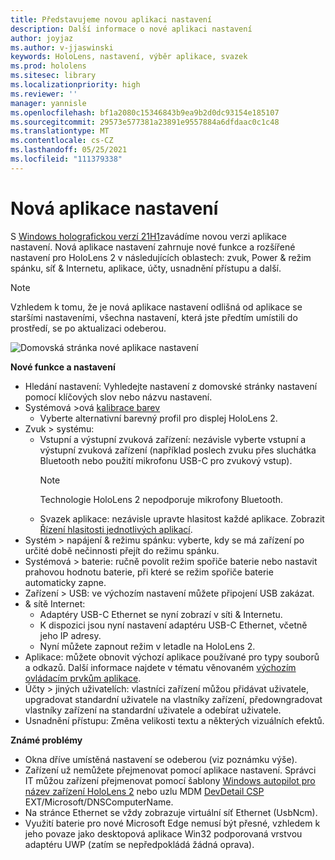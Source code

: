 ```yaml
---
title: Představujeme novou aplikaci nastavení
description: Další informace o nové aplikaci nastavení
author: joyjaz
ms.author: v-jjaswinski
keywords: HoloLens, nastavení, výběr aplikace, svazek
ms.prod: hololens
ms.sitesec: library
ms.localizationpriority: high
ms.reviewer: ''
manager: yannisle
ms.openlocfilehash: bf1a2080c15346843b9ea9b2d0dc93154e185107
ms.sourcegitcommit: 29573e577381a23891e9557884a6dfdaac0c1c48
ms.translationtype: MT
ms.contentlocale: cs-CZ
ms.lasthandoff: 05/25/2021
ms.locfileid: "111379338"
---
```

# <a name="new-settings-app"></a>Nová aplikace nastavení

S [Windows holografickou verzí 21H1](hololens-release-notes.md#windows-holographic-version-21h1)zavádíme novou verzi aplikace nastavení. Nová aplikace nastavení zahrnuje nové funkce a rozšířené nastavení pro HoloLens 2 v následujících oblastech: zvuk, Power & režim spánku, síť & Internetu, aplikace, účty, usnadnění přístupu a další.

> [!NOTE]
> Vzhledem k tomu, že je nová aplikace nastavení odlišná od aplikace se staršími nastaveními, všechna nastavení, která jste předtím umístili do prostředí, se po aktualizaci odeberou.

![Domovská stránka nové aplikace nastavení](images/new-settings-app.png)

**Nové funkce a nastavení**
- Hledání nastavení: Vyhledejte nastavení z domovské stránky nastavení pomocí klíčových slov nebo názvu nastavení.
- Systémová >ová [kalibrace barev](hololens2-display.md#how-to-use-display-color-calibration)
    - Vyberte alternativní barevný profil pro displej HoloLens 2.
- Zvuk > systému:
  - Vstupní a výstupní zvuková zařízení: nezávisle vyberte vstupní a výstupní zvuková zařízení (například poslech zvuku přes sluchátka Bluetooth nebo použití mikrofonu USB-C pro zvukový vstup).
    > [!NOTE]
    > Technologie HoloLens 2 nepodporuje mikrofony Bluetooth.
  - Svazek aplikace: nezávisle upravte hlasitost každé aplikace. Zobrazit [Řízení hlasitosti jednotlivých aplikací](holographic-home.md#per-app-volume-control).
- Systém > napájení & režimu spánku: vyberte, kdy se má zařízení po určité době nečinnosti přejít do režimu spánku.
- Systémová > baterie: ručně povolit režim spořiče baterie nebo nastavit prahovou hodnotu baterie, při které se režim spořiče baterie automaticky zapne.
- Zařízení > USB: ve výchozím nastavení můžete připojení USB zakázat.
- & sítě Internet:
  - Adaptéry USB-C Ethernet se nyní zobrazí v síti & Internetu.
  - K dispozici jsou nyní nastavení adaptéru USB-C Ethernet, včetně jeho IP adresy.
  - Nyní můžete zapnout režim v letadle na HoloLens 2.
- Aplikace: můžete obnovit výchozí aplikace používané pro typy souborů a odkazů. Další informace najdete v tématu věnovaném [výchozím ovládacím prvkům aplikace](holographic-home.md#default-app-picker).
- Účty > jiných uživatelích: vlastníci zařízení můžou přidávat uživatele, upgradovat standardní uživatele na vlastníky zařízení, předowngradovat vlastníky zařízení na standardní uživatele a odebírat uživatele.
- Usnadnění přístupu: Změna velikosti textu a některých vizuálních efektů.

**Známé problémy**
- Okna dříve umístěná nastavení se odeberou (viz poznámku výše).
- Zařízení už nemůžete přejmenovat pomocí aplikace nastavení. Správci IT můžou zařízení přejmenovat pomocí šablony [Windows autopilot pro název zařízení HoloLens 2](https://docs.microsoft.com/hololens/hololens2-autopilot) nebo uzlu MDM [DevDetail CSP](https://docs.microsoft.com/windows/client-management/mdm/devdetail-csp) EXT/Microsoft/DNSComputerName.
- Na stránce Ethernet se vždy zobrazuje virtuální síť Ethernet (UsbNcm).
- Využití baterie pro nové Microsoft Edge nemusí být přesné, vzhledem k jeho povaze jako desktopová aplikace Win32 podporovaná vrstvou adaptéru UWP (zatím se nepředpokládá žádná oprava).

